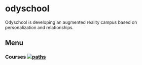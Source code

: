 # odyschool
Odyschool is developing an augmented reality campus based on personalization and relationships.

## Menu

### Courses [![paths](https://img.shields.io/badge/software%20engineering-apply-brightgreen.svg)](https://github.com/corentinvl/odyschool/blob/master/README.md)


